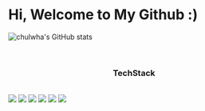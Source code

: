 <head><h1>Hi, Welcome to My Github :)</h1></head>

![chulwha's GitHub stats](https://github-readme-stats.vercel.app/api?username=cjfghk5697&show_icons=true&theme=tokyonight)

<br>

<h3 align="center">TechStack</h3>	
<br>
<div align="cneter"><img src="https://img.shields.io/badge/Python-3766AB?style=flat-square&logo=Python&logoColor=white"/></a>
<img src="https://img.shields.io/badge/Django-black?style=flat-square&logo=Django&logoColor=white"/></a> 
<img src="https://img.shields.io/badge/Java-red?style=flat-square&logo=Java&logoColor=white"/></a> 
<img src="https://img.shields.io/badge/JavaScript-yellow?style=flat-square&logo=JavaScript&logoColor=white"/></a> 
<img src="https://img.shields.io/badge/Css-3766AB?style=flat-square&logo=Css&logoColor=white"/></a> 
<img src="https://img.shields.io/badge/Html5-green?style=flat-square&logo=Html5&logoColor=white"/></a> </div>

